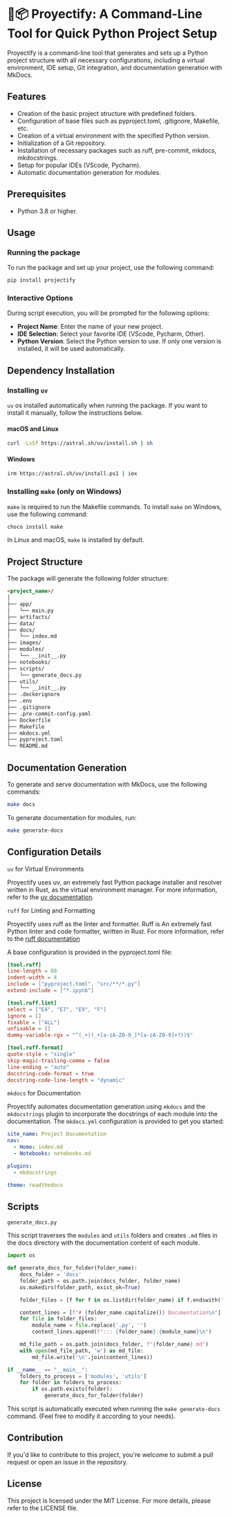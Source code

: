 # 🤖📦 Proyectify: A Command-Line Tool for Quick Python Project Setup

Proyectify is a command-line tool that generates and sets up a Python project structure with all necessary configurations, including a virtual environment, IDE setup, Git integration, and documentation generation with MkDocs.

## Features

- Creation of the basic project structure with predefined folders.
- Configuration of base files such as pyproject.toml, .gitignore, Makefile, etc.
- Creation of a virtual environment with the specified Python version.
- Initialization of a Git repository.
- Installation of necessary packages such as ruff, pre-commit, mkdocs, mkdocstrings.
- Setup for popular IDEs (VScode, Pycharm).
- Automatic documentation generation for modules.

## Prerequisites

- Python 3.8 or higher.

## Usage

### Running the package

To run the package and set up your project, use the following command:

```python
pip install projectify
```

### Interactive Options

During script execution, you will be prompted for the following options:

- **Project Name**: Enter the name of your new project.
- **IDE Selection**: Select your favorite IDE (VScode, Pycharm, Other).
- **Python Version**: Select the Python version to use. If only one version is installed, it will be used automatically.

## Dependency Installation

### Installing  `uv`

`uv` os installed automatically when running the package. If you want to install it manually, follow the instructions below.

#### macOS and Linux

```sh
curl -LsSf https://astral.sh/uv/install.sh | sh
```

#### Windows

```sh
irm https://astral.sh/uv/install.ps1 | iex
```

### Installing  `make` (only on Windows)

`make` is required to run the Makefile commands. To install `make` on Windows, use the following command:

```sh
choco install make
```

In Linux and macOS, `make` is installed by default.

## Project Structure

The package will generate the following folder structure:

```markdown
<project_name>/
│
├── app/
│   └── main.py
├── artifacts/
├── data/
├── docs/
│   └── index.md
├── images/
├── modules/
│   └── __init__.py
├── notebooks/
├── scripts/
│   └── generate_docs.py
├── utils/
│   └── __init__.py
├── .dockerignore
├── .env
├── .gitignore
├── .pre-commit-config.yaml
├── Dockerfile
├── Makefile
├── mkdocs.yml
├── pyproject.toml
└── README.md
```

## Documentation Generation

To generate and serve documentation with MkDocs, use the following commands:

```sh
make docs
```

To generate documentation for modules, run:

```sh
make generate-docs
```

## Configuration Details

`uv` for Virtual Environments

Proyectify uses uv, an extremely fast Python package installer and resolver written in Rust, as the virtual environment manager. For more information, refer to the [uv documentation](https://github.com/astral-sh/uv).

`ruff` for Linting and Formatting

Proyectify uses ruff as the linter and formatter. Ruff is An extremely fast Python linter and code formatter, written in Rust. For more information, refer to the [ruff documentation](https://github.com/astral-sh/ruff)

A base configuration is provided in the pyproject.toml file:

```toml
[tool.ruff]
line-length = 88
indent-width = 4
include = ["pyproject.toml", "src/**/*.py"]
extend-include = ["*.ipynb"]

[tool.ruff.lint]
select = ["E4", "E7", "E9", "F"]
ignore = []
fixable = ["ALL"]
unfixable = []
dummy-variable-rgx = "^(_+|(_+[a-zA-Z0-9_]*[a-zA-Z0-9]+?))$"

[tool.ruff.format]
quote-style = "single"
skip-magic-trailing-comma = false
line-ending = "auto"
docstring-code-format = true
docstring-code-line-length = "dynamic"
```

`mkdocs` for Documentation

Proyectify automates documentation generation using `mkdocs` and the `mkdocstrings` plugin to incorporate the docstrings of each module into the documentation. The `mkdocs.yml` configuration is provided to get you started:

```yaml
site_name: Project Documentation
nav:
  - Home: index.md
  - Notebooks: notebooks.md

plugins:
  - mkdocstrings

theme: readthedocs
```

## Scripts

`generate_docs.py`

This script traverses the `modules`  and `utils`  folders and creates `.md`  files in the docs directory with the documentation content of each module.

```python
import os

def generate_docs_for_folder(folder_name):
    docs_folder = 'docs'
    folder_path = os.path.join(docs_folder, folder_name)
    os.makedirs(folder_path, exist_ok=True)

    folder_files = [f for f in os.listdir(folder_name) if f.endswith('.py') and not f.startswith('__')]

    content_lines = [f"# {folder_name.capitalize()} Documentation\n"]
    for file in folder_files:
        module_name = file.replace('.py', '')
        content_lines.append(f"::: {folder_name}.{module_name}\n")

    md_file_path = os.path.join(docs_folder, f"{folder_name}.md")
    with open(md_file_path, 'w') as md_file:
        md_file.write('\n'.join(content_lines))

if __name__ == "__main__":
    folders_to_process = ['modules', 'utils']
    for folder in folders_to_process:
        if os.path.exists(folder):
            generate_docs_for_folder(folder)
```

This script is automatically executed when running the `make generate-docs` command. (Feel free to modify it according to your needs).

## Contribution

If you'd like to contribute to this project, you're welcome to submit a pull request or open an issue in the repository.

## License

This project is licensed under the MIT License. For more details, please refer to the LICENSE file.
